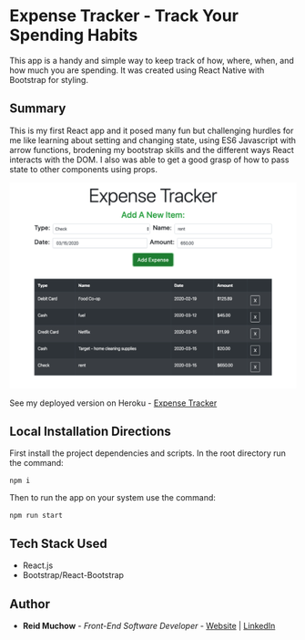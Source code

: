 # Expense Tracker - Track Your Spending Habits

This app is a handy and simple way to keep track of how, where, when, and how much you are spending.  It was created using React Native with Bootstrap for styling.  

## Summary

This is my first React app and it posed many fun but challenging hurdles for me like learning about setting and changing state, using ES6 Javascript with arrow functions, brodening my bootstrap skills and the different ways React interacts with the DOM.  I also was able to get a good grasp of how to pass state to other components using props.

![](src/Images/expense_tracker.png)

See my deployed version on Heroku - [Expense Tracker](https://reid-expense-tracker.herokuapp.com/)

## Local Installation Directions

First install the project dependencies and scripts.  In the root directory run the command:

```
npm i
```

Then to run the app on your system use the command:

```
npm run start
```

## Tech Stack Used
* React.js
* Bootstrap/React-Bootstrap


## Author 

* **Reid Muchow** - *Front-End Software Developer* - [Website](https://www.reidmuchow.com) | [LinkedIn](https://www.linkedin.com/in/reidmuchow/)
